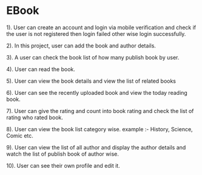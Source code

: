 # EBook
1). User can create an account and login via mobile verification and check if the user is not registered then login failed other wise login successfully.

2). In this project, user can add the book and author details.

3). A user can check the book list of how many publish book by user.

4). User can read the book.

5). User can view the book details and view the list of related books

6). User can see the recently uploaded book and view the today reading book.

7). User can give the rating and count into book rating and check the list of rating who rated book.

8). User can view the book list category wise. example :- History, Science, Comic etc.

9). User can view the list of all author and display the author details and watch the list of publish book of author wise.

10). User can see their own profile and edit it.
